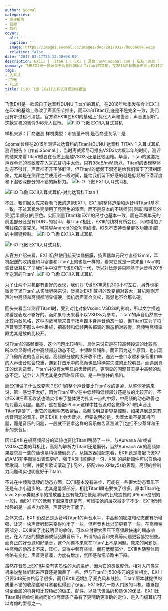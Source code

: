 ```yaml
---
author: Soomal
categories:
- 测评报告
- 音频
- 耳机
cover:
  alt: ''
  caption: ''
  image: https://images.soomal.cc/images/doc/20170317/00066894.webp
  relative: false
date: '2017-03-17T23:12:18+08:00'
description: EX1II | Titan 1 | EX1 | 源自：www.soomal.com | 版权：原创 |  平均/总评分：08.00/80
summary: 飞傲EX1是一款源自于达音科DUNU Titan1的耳机，在2016年秋季发布会上EX1II在EX1的基础上修改了声音细节推出。它同样采用13mm钛晶振膜，全金属的耳机外壳，增加了线控和麦克风，价格也相对较低为348元人民币……
tags:
- 入耳式
- 飞傲
- FiiO
title: FiiO 飞傲 EX1II入耳式耳机测评报告
---
```


飞傲EX1是一款源自于达音科DUNU Titan1的耳机，在2016年秋季发布会上EX1II在EX1的基础上修改了声音细节推出。而EX1和Titan1到底是不是完全一致，我们没有听过也不清楚。官方称EX1II在EX1的基础上“优化人声和齿音，声音更耐听”。这款耳机的售价348元人民币。
![FiiO 飞傲 EX1II入耳式耳机](https://images.soomal.cc/images/doc/20170307/00066740.webp)





样机来源：厂商送测
样机类型：市售量产机
是否商业关系：是

Soomal曾经在2015年测评过达音科的Titan1《DUNU 达音科 TITAN 1 入耳式耳机测评报告 》[作者:Soomal ]
，当时离威索尼可推出VSD3s大概半年的时间，测评的结果来看Titan1想要在音质上超越VSD3s还是比较困难。毕竟，Titan的这套扬声器单元的灵敏度在入耳式耳机中太低，只有98dB/mW.所以，Titan1的表现整体动态不够好，声音推不开不够鲜活，但Titan1的低频下潜还是给我们留下了深刻印象，尤其是在测评之后使用过一段时间，能给我们留下好感的就是低频的下潜深度和下潜较深部分的不错的解析力。
![FiiO 飞傲 EX1II入耳式耳机](https://images.soomal.cc/images/doc/20170307/00066741.webp)




![FiiO 飞傲 EX1II入耳式耳机-对比达音科Titan 1](https://images.soomal.cc/images/doc/20170307/00066756.webp)




不过，我们回头先来看看飞傲的这款EX1II，EX1II的整体造型和达音科Titan1基本一致，不过耳机外壳使用了亮黑色的漆面，而不是原本的不锈钢[前侧盖]和铝质外壳[后半部分]的原色。实际测量Titan1和EX11的尺寸也基本一致。而在耳机单元的前盖部分还是有DUNU的钢印。与Titan1相比，EX1II的线材有所变化，同时增加了带线控的麦克风，可兼容Android的全功能线控，iOS[不支持音量键多功能操控]的中间键控制。
![FiiO 飞傲 EX1II入耳式耳机](https://images.soomal.cc/images/doc/20170307/00066746.webp)




![FiiO 飞傲 EX1II入耳式耳机](https://images.soomal.cc/images/doc/20170307/00066747.webp)




从官方介绍来看，EX1II仍然使用航天钛晶振膜，扬声器单元尺寸直径13mm，耳机配送的收纳盒和耳塞套和Titan1上的也是一样的，看来它就是一款来自Titan1的调音版耳机了？我们手中没有飞傲EX1的一代，所以对比测评只能基于达音科2015年送测的Titan1.
![FiiO 飞傲 EX1II入耳式耳机](https://images.soomal.cc/images/doc/20170307/00066753.webp)




为了让两个耳机都有更好的表现，我们对飞傲EX1II煲机300小时左右，另外也稍微煲了煲Titan1.从实际听感来说，煲机对EX1II耳机的改变相对较大，耳机刚刚开声时中高频和高频都明显偏硬，煲机后声音会变松，高频也不会那么硬。

回头来看当年测评Titan1时，受到对比对象Vsoinc VSD3s的影响，所以文字描述来看是表现不够好的。而如果今天来看不以VSD3s为参考，Titan1的声音仍然属于比较内敛风格，这种内敛可能来自于扬声器本身声音动态一般，但Titan1又为了将声音表现不那么中性呆板，把高频和低频两头都调的瞬态相对较慢，高频稍高频率段尤其是放的比较开。

说Titan1的高频很亮，这个问题比较特别，具体来说它是在较高频段调的比较亮，所以会显得相对中高频部分动态不足，中频略显塌陷。而正因为这个原因，也出现了飞傲所说的齿音问题，高频部分放的太开收不住，遇到一些口水歌和录音重口味的人声齿音就会较重，遇到打击乐中的高频也显得确实失控的比较明显。而遇到真正的优秀录音，Titan1并没有太明显的齿音问题，更明显的问题其实是中高频的动态不足。这会让人声尤其是女声略显压抑，是一种憋住的塌陷。

而EX1II做了什么改变呢？EX1II的整个声音要比Titan1收的更紧，从整体听感来说，第一感觉不太好，因为Titan1至少在中低频和低频部分还是放的比较开的。不过EX1II把声音收紧也确实带来了整体更为扎实一点的中频，中高频的动态改善也相对最为明显。虽然，这在搭配iPhone这样中性音源时会觉得EX1II的声音比Titan1更硬了，但它的高频瞬态收紧后，高频段明显更容易控制，如果遇到原来有齿音问题的音乐，确实EX1II上会齿音少。但要说明的是，齿音太重不是耳机问题，而是音乐的问题，一般就不要拿这样的音乐做齿音测试了[包括不少蔡琴和王菲的录音]。

因此EX1II在极高频部分的延伸也要比Titan1稍弱了一些，与Aurvana Air或者VSD3s之类的耳机比，高频的解析力Titan1还是偏弱，当然Aurvana Air的高频如果要求高一些的话也是稍偏硬偏亮了。从播放器搭配来看，EX1II还是搭配飞傲X7的AM3非平衡输出表现更好，强于X5III[顺便提一句，X5III的最新固件可以自动搜索歌词、封面，并同步歌词滚动了].另外，搭配vivo XPlay5s的表现，高频的控制力问题确实也明显好于Titan1.

不过在中频和低频的动态方面，EX1II基本没有进步，可能在一些很大动态音乐下还是有小小退步的。尤其是低频部分，相比Titan1瞬态要快了很多，原本Titan1在vivo Xplay类似水平的播放器上是有能力把低频演绎的比较震撼的[iPhone控制的一般]，而EX1II下的低频下潜深度还是有，可惜松弛的层次减少了不少，EX1II低频增强的是一点点力度感，声音更为干脆了。

总体来说，EX1II仍然还是达音科Titan1的声音水平，中高频的密度和动态都有所增强，让这一块声音听起来变得均衡了一些，但声音也比以前更紧了一些。在高频稍高部分，EX1II做了比较明显的收敛，可以应付很大声压下高频段快速的瞬态响应，在入门级的播放器或低品质音乐下，所谓的齿音和失真等问题更容易控制些。而真正的好音源和好录音，这个问题本来就在Titan1上不是问题。原来的问题是，中高频的动态出不来，压抑，显得中频有些塌。而在低频部分，EX1II也随整体风格略有变化，声音更紧凑，力度有增加，氛围感和细节路由下降。

虽然在音质上EX1II并没有实质性的大的进步，因为它的灵敏度低，相对入门类耳机来说整体听起来声音还是偏呆了一些。但与Titan1时500多元的定价相比，EX1II只要348元价格低了很多，而且EX1II还增加了麦克风和线控。Titan1原本就提供的质量不错的收纳盒和耳塞套也得到了保留。EX1II作为一款入门级的耳机，能够提供全金属的机身和比较精细的做工、配件、以及飞傲品牌和质保的保证。EX1II比Titan1时期单纯挑战同价位高音质产品有了更明确更准确的定位，是入门级耳机可以考虑的型号之一。